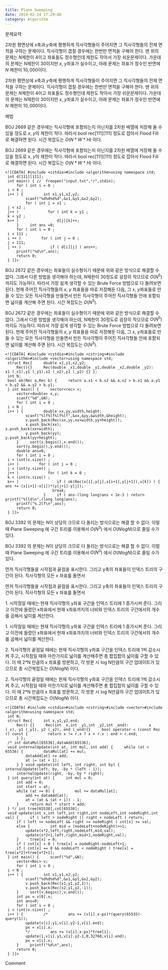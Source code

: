 ```yaml
---
title: Plane Sweeping
date: 2014-02-24 17:29:00
category: Algorithm
---
```


문제요약

$2$차원 평면상에 $x$축과 $y$축에 평행하게 직사각형들이 주어지면 그 직사각형들의 전체 면적을 구하는 문제이다. 직사각형이 겹칠 경우에는 한번만 면적을 구해야 한다. 맨 위의 문제는 $N$제한이 4이고 좌표들도 정수형인데 제한도 작아서 가장 쉬운문제이다. 가운데의 문제는 $N$제한이 30이지만 $x$, $y$좌표가 실수이고, 아래 문제는 좌표가 정수인 반면에 $N$ 제한이 $10,000$이다. 

$2$차원 평면상에 $x$축과 $y$축에 평행하게 직사각형들이 주어지면 그 직사각형들의 전체 면적을 구하는 문제이다. 직사각형이 겹칠 경우에는 한번만 면적을 구해야 한다. 맨 위의 문제는 $N$제한이 4이고 좌표들도 정수형인데 제한도 작아서 가장 쉬운문제이다. 가운데의 문제는 $N$제한이 30이지만 $x$, $y$좌표가 실수이고, 아래 문제는 좌표가 정수인 반면에 $N$ 제한이 $10,000$이다. 





해법

BOJ 2669 같은 경우에는 직사각형에 포함되는지 아닌지를 2차원 배열에 저장해 둘 수 있을 정도로 $x$, $y$의 제한이 작다. 따라서 bool rec[111][111] 정도로 잡아서 Flood Fill 로 해결하면 된다. 시간 복잡도는 $O(N*W*H)$ 이다. 

BOJ 2669 같은 경우에는 직사각형에 포함되는지 아닌지를 2차원 배열에 저장해 둘 수 있을 정도로 $x$, $y$의 제한이 작다. 따라서 bool rec[111][111] 정도로 잡아서 Flood Fill 로 해결하면 된다. 시간 복잡도는 $O(N*W*H)$ 이다. 


```
<![CDATA[ #include <cstdio>#include <algorithm>using namespace std;
 int d[111][111];
 int main() { //  freopen("input.txt","r",stdin);
     for ( int i = 0 ;
 i < 4 ;
 i++ ) {         int x1,y1,x2,y2;
         scanf("%d%d%d%d",&x1,&y1,&x2,&y2);
         for ( int j = x1 ;
 j < x2 ;
 j++ )             for ( int k = y1 ;
 k < y2 ;
 k++ )                 d[j][k]++;
     }     int ans =0;
     for ( int i = 0 ;
 i < 111 ;
 i ++ )         for ( int j = 0 ;
 j < 111;
 j ++ )             if ( d[i][j] ) ans++;
     printf("%d\n",ans);
     return 0;
 } ]]>
```




BOJ 2672 같은 경우에는 좌표들이 실수형이기 때문에 위와 같은 방식으로 해결할 수 없다. 그래서 다른 방법을 생각해야 하는데, $N$제한이 30정도로 굉장히 작으므로 $O(N^5)$ 까지도 가능하다. 따라서 가장 쉽게 생각할 수 있는 Brute Force 방법으로 다 돌려보면 된다. 현재 주어진 직사각형들의 $x$, $y$ 좌표들을 따로 저장해둔 다음, 그 $x$, $y$좌표들로 만들 수 있는 모든 직사각형을 만들면서 만든 직사각형이 주어진 직사각형들 안에 포함되면 넓이를 계산해 주면 된다. 시간 복잡도는 $O(N^3)$.

BOJ 2672 같은 경우에는 좌표들이 실수형이기 때문에 위와 같은 방식으로 해결할 수 없다. 그래서 다른 방법을 생각해야 하는데, $N$제한이 30정도로 굉장히 작으므로 $O(N^5)$ 까지도 가능하다. 따라서 가장 쉽게 생각할 수 있는 Brute Force 방법으로 다 돌려보면 된다. 현재 주어진 직사각형들의 $x$, $y$ 좌표들을 따로 저장해둔 다음, 그 $x$, $y$좌표들로 만들 수 있는 모든 직사각형을 만들면서 만든 직사각형이 주어진 직사각형들 안에 포함되면 넓이를 계산해 주면 된다. 시간 복잡도는 $O(N^3)$.


```
<![CDATA[ #include <cstdio>#include <cstring>#include <algorithm>#include <vector>using namespace std;
 struct Rec{     double x1,y1,x2,y2;
     Rec(){}     Rec(double _x1,double _y1,double _x2,double _y2):         x1 (_x1),y1 (_y1),x2 (_x2),y2 (_y2) {} };
 int N;
 bool ok(Rec a,Rec b) {     return a.x1 < b.x2 && a.x2 > b.x1 && a.y1 < b.y2 && a.y2 > b.y1;
 } int main() {     vector<rec> v;
     vector<double> x,y;
     scanf("%d",&N);
     for ( int i = 0 ;
 i < N ;
 i++ ) {         double xx,yy,width,height;
         scanf("%lf%lf%lf%lf",&xx,&yy,&width,&height);
         v.push_back(Rec(xx,yy,xx+width,yy+height));
         x.push_back(xx);
x.push_back(xx+width);
         y.push_back(yy);
y.push_back(yy+height);
     }     sort(x.begin(),x.end());
     sort(y.begin(),y.end());
     double ans=0;
     for ( int i = 0 ;
 i < (int)x.size() ;
 i++ )         for ( int j = 0 ;
 j < (int)y.size() ;
 j++ )             for ( int k = 0 ;
 k < (int)v.size() ;
 k++ )                 if ( ok(Rec(x[i],y[j],x[i+1],y[j+1]),v[k]) ) {                     ans += (x[i+1]-x[i])*(y[j+1]-y[j]);
                     break;
                 }     if ( ans-(long long)ans < 1e-3 ) return printf("%lld\n",(long long)ans);
     printf("%.2lf\n",ans);
     return 0;
 } ]]>
```




BOJ 3392 의 문제는 $N$이 상당히 크므로 다 돌리는 방식으로는 해결 할 수 없다. 이럴 때 Plane Sweeping 에 구간 트리를 이용해서 $O(N^3)$ 에서 $O(N log N)$으로 줄일 수가 있다. 

BOJ 3392 의 문제는 $N$이 상당히 크므로 다 돌리는 방식으로는 해결 할 수 없다. 이럴 때 Plane Sweeping 에 구간 트리를 이용해서 $O(N^3)$ 에서 $O(N log N)$으로 줄일 수가 있다. 

먼저 직사각형들을 시작점과 끝점을 표시한다. 그리고 y축의 좌표들이 인덱스 트리의 구간이 된다. 직사각형의 모든 x 좌표를 돌면서 

먼저 직사각형들을 시작점과 끝점을 표시한다. 그리고 y축의 좌표들이 인덱스 트리의 구간이 된다. 직사각형의 모든 x 좌표를 돌면서 

$1$. 시작점일 때에는 현재 직사각형의 y좌표 구간을 인덱스 트리에 1 증가시켜 준다. 그리고 이전에 들렸던 x좌표에서 현재 x좌표까지의 너비와 인덱스 트리의 구간에서의 개수를 곱해서 넓이를 계산한다. 

$1$. 시작점일 때에는 현재 직사각형의 y좌표 구간을 인덱스 트리에 1 증가시켜 준다. 그리고 이전에 들렸던 x좌표에서 현재 x좌표까지의 너비와 인덱스 트리의 구간에서의 개수를 곱해서 넓이를 계산한다. 

$2$. 직사각형의 끝점일 때에는 현재 직사각형의 y좌표 구간을 인덱스 트리에 1씩 감소시켜 주고, 시작점일 때와 마찬가지로 넓이를 계산해주면 총 합집합의 넓이를 구할 수 있다. 이 때 2*N 만큼의 x 좌표를 방문하고, 각 방문 시 log N만큼의 구간 업데이트가 있으므로 총 시간복잡도는 $O(N log N)$ 이다.

$2$. 직사각형의 끝점일 때에는 현재 직사각형의 y좌표 구간을 인덱스 트리에 1씩 감소시켜 주고, 시작점일 때와 마찬가지로 넓이를 계산해주면 총 합집합의 넓이를 구할 수 있다. 이 때 2*N 만큼의 x 좌표를 방문하고, 각 방문 시 log N만큼의 구간 업데이트가 있으므로 총 시간복잡도는 $O(N log N)$ 이다.






```
<![CDATA[ #include <cstdio>#include <cstring>#include <vector>#include <algorithm>using namespace std;
 int N;
 struct Rec{     int x,y1,y2,end;
     Rec() {}     Rec(int _x,int _y1,int _y2,int _end):         x (_x), y1 (_y1), y2 (_y2), end (_end){}     bool operator < (const Rec r) const {         return x != r.x ? x < r.x : end > r.end;
     } };
 /* int dataMul[65536],dataAdd[65536];
 void internalUpdate(int at, int mul, int add) {     while (at < 65536) {         dataMul[at] += mul;
         dataAdd[at] += add;
         at |= (at + 1);
     } } void update(int left, int right, int by) {     internalUpdate(left, by, -by * (left - 1));
     internalUpdate(right, -by, by * right);
 } int query(int at) {     int mul = 0;
     int add = 0;
     int start = at;
     while (at >= 0) {         mul += dataMul[at];
         add += dataAdd[at];
         at = (at & (at + 1)) - 1;
     }     return mul * start + add;
 } */ int tree[65538],cnt[65538];
 void update(int x,int left,int right,int nodeLeft,int nodeRight,int val) {     if ( left > nodeRight || right < nodeLeft ) return;
     if ( left <= nodeLeft && right >= nodeRight ) cnt[x] += val;
     else {         int mid = (nodeLeft+nodeRight)>>1;
         update(x*2,left,right,nodeLeft,mid,val);
         update(x*2+1,left,right,mid+1,nodeRight,val);
     }     tree[x] = 0;
     if ( cnt[x] > 0 ) tree[x] = nodeRight-nodeLeft+1;
     if ( cnt[x] == 0 && nodeLeft < nodeRight ) tree[x] = tree[x*2]+tree[x*2+1];
 } int main() {     scanf("%d",&N);
     vector<Rec> v;
     for ( int i = 0 ;
 i < N ;
 i++ ) {         int x1,y1,x2,y2;
         scanf("%d%d%d%d",&x1,&y1,&x2,&y2);
         v.push_back(Rec(x1,y1,y2,1));
         v.push_back(Rec(x2,y1,y2,-1));
     }     sort(v.begin(),v.end());
     int px = v[0].x;
     int ans=0;
     for ( int i = 0 ;
 i < (int)v.size() ;
 i++ ) {         /*         ans += (v[i].x-px)*(query(65535)-query(1));
         update(v[i].y1,v[i].y2-1,v[i].end);
         px = v[i].x;
         */         ans += (v[i].x-px)*tree[1];
         update(1,v[i].y1,v[i].y2-1,0,32768,v[i].end);
         px = v[i].x;
     }     printf("%d\n",ans);
     return 0;
 } ]]>
```
Comment

